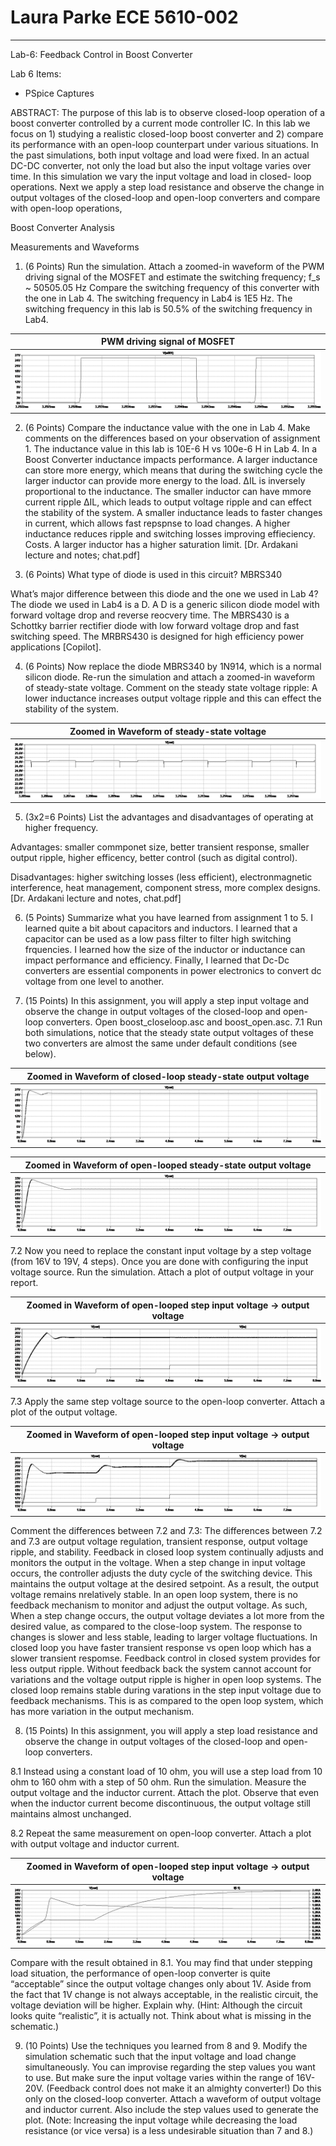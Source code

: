 # Laura Parke ECE 5610-002
---------------------------------------------------------
Lab-6: Feedback Control in Boost Converter

Lab 6 Items:
- PSpice Captures

ABSTRACT: The purpose of this lab is to observe closed-loop operation of a boost converter controlled by a current mode controller IC. In this lab we focus on 1) studying a realistic closed-loop boost converter and 2) compare its performance with an open-loop counterpart under various situations.  In the past simulations, both input voltage and load were fixed. In an actual DC-DC converter, not only the load but also the input voltage varies over time. In this simulation we vary the input voltage and load in closed- loop operations.  Next we apply a step load resistance and observe the change in output voltages of the closed-loop and open-loop converters and compare with open-loop operations,

Boost Converter Analysis

Measurements and Waveforms

1. (6 Points) Run the simulation. Attach a zoomed-in waveform of the PWM driving signal of the MOSFET and estimate the switching frequency;  f_s ~ 50505.05 Hz
Compare the switching frequency of this converter with the one in Lab 4.  The switching frequency in Lab4 is 1E5 Hz.  The switching frequency in this lab is 50.5% of the switching frequency in Lab4.

 PWM driving signal of MOSFET |
:-------------------------:|
![](6data/boost_closeloop_Vg.bmp) |

2. (6 Points) Compare the inductance value with the one in Lab 4. Make comments on the differences based on your observation of assignment 1.  The inductance value in this lab is 10E-6 H vs 100e-6 H in Lab 4.  In a Boost Converter inductance impacts performance.  A larger inductance can store more energy, which means that during the switching cycle the larger inductor can provide more energy to the load.  ΔIL​ is inversely proportional to the inductance.  The smaller inductor can have mmore current ripple  ΔIL​, which leads to output voltage ripple and can effect the stability of the system.  A smaller inductance leads to faster changes in current, which allows fast repspnse to load changes.  A higher inductance reduces ripple and switching losses improving effieciency.  Costs.  A larger inductor has a higher saturation limit. [Dr. Ardakani lecture and notes; chat.pdf]

3. (6 Points) What type of diode is used in this circuit? MBRS340

What’s major difference between this diode and the one we used in Lab 4?  The diode we used in Lab4 is a D.  A D is a generic silicon diode model with forward voltage drop and reverse reocvery time.  The MBRS430 is a Schottky barrier rectifier diode with low forward voltage drop and fast switching speed.  The MRBRS430 is designed for high efficiency power applications [Copilot].

4. (6 Points) Now replace the diode MBRS340 by 1N914, which is a normal silicon diode. Re-run the simulation and attach a zoomed-in waveform of steady-state voltage. Comment on the steady state voltage ripple: A lower inductance increases output voltage ripple and this can effect the stability of the system.

 Zoomed in Waveform of steady-state voltage |
:-------------------------:|
![](6data/boost_closeloop_ss.bmp) |

5. (3x2=6 Points) List the advantages and disadvantages of operating at higher frequency.  

Advantages: smaller commponet size, better transient response, smaller output ripple, higher efficency, better control (such as digital control).

Disadvantages: higher switching losses (less efficient), electronmagnetic interference, heat management, component stress, more complex designs.  [Dr. Ardakani lecture and notes, chat.pdf]

6. (5 Points) Summarize what you have learned from assignment 1 to 5.  I learned quite a bit about capacitors and inductors.  I learned that a capacitor can be used as a low pass filter to filter high switching frquencies.  I learned how the size of the inductor or inductance can impact performance and efficiency. Finally, I learned that Dc-Dc converters are essential components in power electronics to convert dc voltage from one level to another.

7. (15 Points) In this assignment, you will apply a step input voltage and observe the change in output voltages of the closed-loop and open-loop converters. Open boost_closeloop.asc and boost_open.asc.
7.1 Run both simulations, notice that the steady state output voltages of these two converters are almost the same under default conditions (see below).

 Zoomed in Waveform of closed-loop steady-state output voltage |
:-------------------------:|
![](6data/boost_closeloop_ss_vo.bmp) |

 Zoomed in Waveform of open-looped steady-state output voltage |
:-------------------------:|
![](6data/boost_open_ss_vo.bmp) |

7.2 Now you need to replace the constant input voltage by a step voltage (from 16V to 19V, 4 steps).
Once you are done with configuring the input voltage source. Run the simulation. Attach a plot of output voltage in your report.

 Zoomed in Waveform of open-looped step input voltage -> output voltage |
:-------------------------:|
![](6data/boost_closeloop_step.bmp) |

7.3 Apply the same step voltage source to the open-loop converter. Attach a plot of the output voltage. 

 Zoomed in Waveform of open-looped step input voltage -> output voltage |
:-------------------------:|
![](6data/boost_open_step.bmp) |

Comment the differences between 7.2 and 7.3:  The differences between 7.2 and 7.3 are output voltage regulation, transient response, output voltage ripple, and stability. Feedback in closed loop system continually adjusts and monitors the output in the voltage.  When a step change in input voltage occurs, the controller adjusts the duty cycle of the switching device.  This maintains the output voltage at the desired setpoint. As a result, the output voltage remains nrelatively stable.  In an open loop system, there is no feedback mechanism to monitor and adjust the output voltage. As such, When a step change occurs, the output voltage deviates a lot more from the desired value, as compared to the close-loop system. The response to changes is slower and less stable, leading to larger voltage fluctuations. In closed loop you have faster transient response vs open loop which has a slower transient respomse. Feedback control in closed system provides for less output ripple. Without feedback back the system cannot account for variations and the voltage output ripple is higher in open loop systems. The closed loop remains stable during varations in the step input voltage due to feedback mechanisms.  This is as compared to the open loop system, which has more variation in the output mechanism.

8. (15 Points) In this assignment, you will apply a step load resistance and observe the change in output voltages of the closed-loop and open-loop converters.  

8.1 Instead using a constant load of 10 ohm, you will use a step load from 10 ohm to 160 ohm with a step of 50 ohm.  Run the simulation. Measure the output voltage and the inductor current. Attach the plot. Observe that even when the inductor current become discontinuous, the output voltage still maintains almost unchanged. 

8.2 Repeat the same measurement on open-loop converter. Attach a plot with output voltage and inductor current. 

 Zoomed in Waveform of open-looped step input voltage -> output voltage |
:-------------------------:|
![](6data/boost_open_step_r.bmp) |

Compare with the result obtained in 8.1. You may find that under stepping load situation, the performance of open-loop converter is quite “acceptable” since the output voltage changes only about 1V. Aside from the fact that 1V change is not always acceptable, in the realistic circuit, the voltage deviation will be higher. Explain why. (Hint: Although the circuit looks quite “realistic”, it is actually not. Think about what is missing in the schematic.)

9. (10 Points) Use the techniques you learned from 8 and 9. Modify the simulation schematic such that the input voltage and load change simultaneously. You can improvise regarding the step values you want to use. But make sure the input voltage varies within the range of 16V- 20V. (Feedback control does not make it an almighty converter!) Do this only on the closed-loop converter. Attach a waveform of output voltage and inductor current. Also include the step values used to generate the plot. (Note: Increasing the input voltage while decreasing the load resistance (or vice versa) is a less undesirable situation than 7 and 8.)
